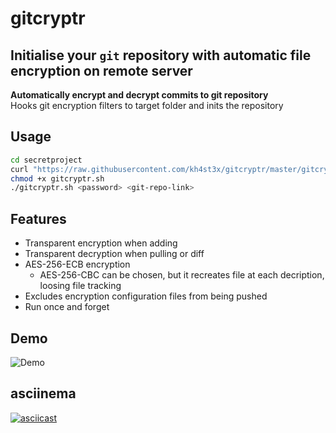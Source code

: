 # gitcryptr

## Initialise your ```git``` repository with automatic file encryption on remote server  

**Automatically encrypt and decrypt commits to git repository**  
Hooks git encryption filters to target folder and inits the repository

## Usage
```bash
cd secretproject
curl "https://raw.githubusercontent.com/kh4st3x/gitcryptr/master/gitcryptr.sh" > gitcryptr.sh
chmod +x gitcryptr.sh
./gitcryptr.sh <password> <git-repo-link>
```

## Features

* Transparent encryption when adding
* Transparent decryption when pulling or diff
* AES-256-ECB encryption
  * AES-256-CBC can be chosen, but it recreates file at each decription, loosing file tracking
* Excludes encryption configuration files from being pushed
* Run once and forget

## Demo
![Demo](http://i.imgur.com/bKiURmw.gif)

## asciinema
[![asciicast](https://asciinema.org/a/136544.png)](https://asciinema.org/a/136544)
